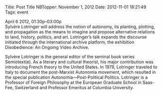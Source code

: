 Title: Post Title
NBTopper: November 1, 2012
Date: 2012-11-01 18:21:49
Tags: event


April 6 2012, 01:30p–03:00p  
Sylvère Lotringer will address the notion of autonomy, its planting, plotting, and propagation as the means to imagine and propose alternative relations to land, history, politics, and art. Lotringer’s talk expands the discourse initiated through the international archive platform, the exhibition Disobedience: An Ongoing Video Archive.

Sylvère Lotringer is the general editor of the seminal book series Semiotext(e). As a literary and cultural theorist, his major contribution was introducing French theory to the United States. In 1979, Lotringer traveled to Italy to document the post-Marxist Autonomia movement, which resulted in the special publication Autonomia—Post-Political Politics. Lotringer is a Professor of Foreign Philosophy at the European Graduate School in Saas-Fee, Switzerland and Professor Emeritus at Columbia University.
